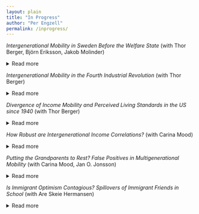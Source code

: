 ```yaml
---
layout: plain
title: "In Progress"
author: "Per Engzell"
permalink: /inprogress/
---
```



*Intergenerational Mobility in Sweden Before the Welfare State* (with Thor Berger, Björn Eriksson, Jakob Molinder)
<details>
<summary>Read more</summary>
This paper analyzes intergenerational mobility in Sweden prior to the emergence of the welfare state. We use full-count census data to link more than 400,000 sons observed in 1910 to their fathers in 1880. In terms of occupational mobility, Sweden was more mobile than other European countries. Mobility patterns are closer to the Americas with several regions exhibiting similar rates of mobility as the New World economies. We provide suggestive evidence that geographic mobility and urbanisation – rather than structural differences between the Old and New World – account for historical differences in mobility. 
</details>

*Intergenerational Mobility in the Fourth Industrial Revolution* (with Thor Berger)
<details>
<summary>Read more</summary>
The maturation of industrial society has long been seen as an engine of occupational upgrading and opportunity. Following the rise of the factory, the assembly line, and the office computer, we are now in a fourth industrial revolution where intelligent systems are transforming the nature of work. What are the consequences of this transformation for intergenerational income mobility? Examining variation across 722 U.S. labor markets, we find that intergenerational persistence is higher in areas heavily exposed to automation. These effects are rooted in childhood experiences and concentrated among men from disadvantaged homes. Unequal labour relations appear to exacerbate the association, while affordable access to college ameliorates it. The received view of industrial change as an engine of mobility should be revised to consider the institutional setting that governs the nature of the relationship.
</details>

*Divergence of Income Mobility and Perceived Living Standards in the US since 1940* (with Thor Berger)
<details>
<summary>Read more</summary>
In just a few decades, Americans have seen a drastic decline in upward income mobility. Among baby boomers, 90% earned a higher real income than their parents; in recent cohorts, only half do. At the same time, secular trends raised living standards across a wide range of domains: improved health and lifespans, fading discrimination, cleaner air and water, increased safety from crime, and new digital goods and services. Against this background, we ask whether a growing share of Americans actually perceive that their living standards have declined relative to their parents. In contrast to income mobility, perceived mobility in living standards remains stable and high, a divergence arguably attributable to improvements in quality of life. Social scientists and policy makers would benefit from a wider range of data to track the experience of successive generations.
</details>

*How Robust are Intergenerational Income Correlations?* (with Carina Mood)
<details>
<summary>Read more</summary>
Recent work highlights how "researcher degrees of freedom" – undisclosed flexibility in research design – can give rise to varying results. The study of income mobility is no exception, with decisions ranging over income concept, unit of observation, functional form, treatment of outliers, etc. Using Swedish data on the population of children born 1958–1972, we exhaust a model space of several hundred thousands specifications to answer three questions. What is the range of reasonable estimates? Which specification fits data best? How sensitive are estimated trends? Linear correlations fit better than rank correlations, while log-log correlations (and hence, elasticities) fit poorly and behave erratically over time. Even with more robust measures of association, different income definitions follow opposing trends: increasing persistence in family income and women's earnings, flat or decreasing in men's earnings.
</details>

*Putting the Grandparents to Rest? False Positives in Multigenerational Mobility* (with Carina Mood, Jan O. Jonsson)
<details>
<summary>Read more</summary>
A recent literature studies the role of grandparents in status transmission. We use newly harmonized income tax records on over 700,000 Swedish lineages to establish four empirical facts. First, a model that includes both mothers and fathers and takes a multidimensional view of stratification reduces the residual three-generation association in our population to a trivial size. Second, data on fathers’ cognitive ability shows that even extensive controls for standard socioeconomic variables fail to remove omitted variable bias. Third, the common finding that grandparents compensate poor parental resources can be attributed to greater difficulty of observing parent status accurately at the lower end of the distribution. Fourth, the lower the data quality, and the less detailed the model, the greater is the size of the estimated grandparent coefficient. Future work on multigenerational mobility should pay less attention to the size and significance of this association, which depends heavily on arbitrary sample and specification characteristics, and go on to establish a set of more robust descriptive facts. 
</details>

*Is Immigrant Optimism Contagious? Spillovers of Immigrant Friends in School* (with Are Skeie Hermansen)
<details>
<summary>Read more</summary>
Is academic achievement affected by the presence of immigrant peers? Previous work mostly suggests no but, we argue, has been misguided on two accounts. First, it focused on aggregate social settings such as schools, while social interactions unfold in more intimate settings. Secondly, it assumed that immigrant peers would harm performance, ignoring their often high aspirations. We use a combination of administrative and sociometric network data from Sweden, and develop methods that let us estimate causal effects of immigrant peers at the level of (i) schools, (ii) classrooms, and (iii) friendship networks. We find little influence at the aggregate level but a strong and positive impact of immigrant peers in the same classroom and of immigrant friends. Existing studies may have mistaken both the sign and the magnitude of immigrant influence.
</details>
